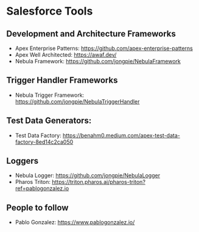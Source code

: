 # Salesforce Tools

## Development and Architecture Frameworks

- Apex Enterprise Patterns: https://github.com/apex-enterprise-patterns
- Apex Well Architected: https://awaf.dev/
- Nebula Framework: https://github.com/jongpie/NebulaFramework

## Trigger Handler Frameworks

- Nebula Trigger Framework: https://github.com/jongpie/NebulaTriggerHandler

## Test Data Generators:

- Test Data Factory: https://benahm0.medium.com/apex-test-data-factory-8ed14c2ca050

## Loggers

- Nebula Logger: https://github.com/jongpie/NebulaLogger
- Pharos Triton: https://triton.pharos.ai/pharos-triton?ref=pablogonzalez.io

## People to follow

- Pablo Gonzalez: https://www.pablogonzalez.io/
